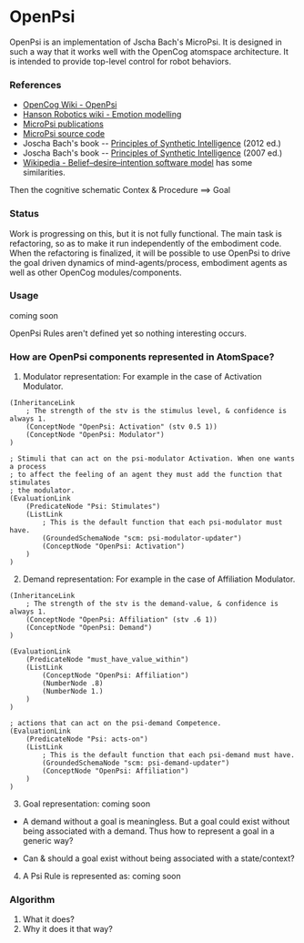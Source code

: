 # OpenPsi

OpenPsi is an implementation of Jscha Bach's MicroPsi. It is designed
in such a way that it works well with the OpenCog atomspace
architecture.  It is intended to provide top-level control for robot
behaviors.

### References
* [OpenCog Wiki - OpenPsi](http://wiki.opencog.org/w/OpenPsi_%28Embodiment%29)
* [Hanson Robotics wiki - Emotion modelling](http://wiki.hansonrobotics.com/w/Emotion_modeling)
* [MicroPsi publications](http://micropsi.com/publications/publications.html)
* [MicroPsi source code]()
* Joscha Bach's book -- [Principles of Synthetic Intelligence](http://wiki.humanobs.org/_media/public:events:agi-summerschool-2012:psi-oup-version-draft-jan-08.pdf) (2012 ed.)
* Joscha Bach's book -- [Principles of Synthetic Intelligence](http://micropsi.com/publications/assets/Draft-MicroPsi-JBach-07-03-30.pdf) (2007 ed.)
* [Wikipedia - Belief–desire–intention software model](https://en.wikipedia.org/wiki/Belief%E2%80%93desire%E2%80%93intention_software_model) has some similarities.

Then the cognitive schematic
     Contex & Procedure ==> Goal

### Status
Work is progressing on this, but it is not fully functional. The main
task is refactoring, so as to make it run independently of the
embodiment code. When the refactoring is finalized, it will be possible
to use OpenPsi to drive the goal driven dynamics of mind-agents/process,
embodiment agents as well as other OpenCog modules/components.

### Usage
coming soon

OpenPsi Rules aren't defined yet so nothing interesting occurs.

### How are OpenPsi components represented in AtomSpace?
1. Modulator representation:
For example in the case of Activation Modulator.
```
(InheritanceLink
    ; The strength of the stv is the stimulus level, & confidence is always 1.
    (ConceptNode "OpenPsi: Activation" (stv 0.5 1))
    (ConceptNode "OpenPsi: Modulator")
)

; Stimuli that can act on the psi-modulator Activation. When one wants a process
; to affect the feeling of an agent they must add the function that stimulates
; the modulator.
(EvaluationLink
    (PredicateNode "Psi: Stimulates")
    (ListLink
        ; This is the default function that each psi-modulator must have.
        (GroundedSchemaNode "scm: psi-modulator-updater")
        (ConceptNode "OpenPsi: Activation")
    )
)
```

2. Demand representation:
For example in the case of Affiliation Modulator.
```
(InheritanceLink
    ; The strength of the stv is the demand-value, & confidence is always 1.
    (ConceptNode "OpenPsi: Affiliation" (stv .6 1))
    (ConceptNode "OpenPsi: Demand")
)

(EvaluationLink
    (PredicateNode "must_have_value_within")
    (ListLink
        (ConceptNode "OpenPsi: Affiliation")
        (NumberNode .8)
        (NumberNode 1.)
    )
)

; actions that can act on the psi-demand Competence.
(EvaluationLink
    (PredicateNode "Psi: acts-on")
    (ListLink
        ; This is the default function that each psi-demand must have.
        (GroundedSchemaNode "scm: psi-demand-updater")
        (ConceptNode "OpenPsi: Affiliation")
    )
)
```

3. Goal representation:
coming soon

 * A demand without a goal is meaningless. But a goal could exist without being
associated with a demand. Thus how to represent a goal in a generic way?

 * Can & should a goal exist without being associated with a state/context?

4. A Psi Rule is represented as:
coming soon

### Algorithm
1. What it does?
2. Why it does it that way?
